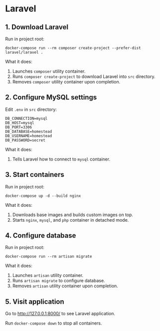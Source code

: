 # Laravel

## 1. Download Laravel

Run in project root:

```
docker-compose run --rm composer create-project --prefer-dist laravel/laravel .
```

What it does:

1. Launches `composer` utility container.
2. Runs `composer create-project` to download Laravel into `src` directory.
3. Removes `composer` utility container upon completion.

## 2. Configure MySQL settings

Edit `.env` in `src` directory:

```dotenv
DB_CONNECTION=mysql
DB_HOST=mysql
DB_PORT=3306
DB_DATABASE=homestead
DB_USERNAME=homestead
DB_PASSWORD=secret
```

What it does:

1. Tells Laravel how to connect to `mysql` container.

## 3. Start containers

Run in project root:

```
docker-compose up -d --build nginx
```

What it does:

1. Downloads base images and builds custom images on top.
2. Starts `nginx`, `mysql`, and `php` container in detached mode.

## 4. Configure database

Run in project root:

```
docker-compose run --rm artisan migrate
```

What it does:

1. Launches `artisan` utility container.
2. Runs `artisan migrate` to configure database.
3. Removes `artisan` utility container upon completion.

## 5. Visit application

Go to http://127.0.0.1:8000/ to see Laravel application.

Run `docker-compose down` to stop all containers.
